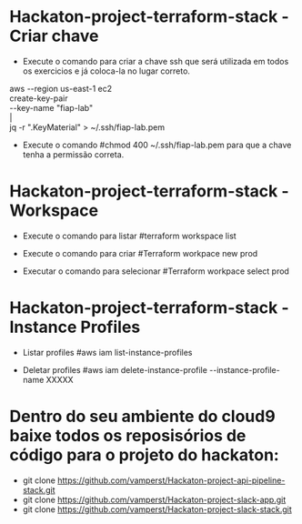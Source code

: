 # Hackaton-project-terraform-stack - Criar chave

- Execute o comando para criar a chave ssh que será utilizada em todos os exercicios e já coloca-la no lugar correto.

 aws --region us-east-1 ec2 \
 create-key-pair \
 --key-name "fiap-lab" \
 | \
 jq -r ".KeyMaterial" > ~/.ssh/fiap-lab.pem   

- Execute o comando
#chmod 400 ~/.ssh/fiap-lab.pem para que a chave tenha a permissão correta.

# Hackaton-project-terraform-stack - Workspace

- Execute o comando para listar
 #terraform workspace list

- Execute o comando para criar
 #Terraform workpace new prod
  
- Executar o comando para selecionar
 #Terraform workpace select prod

# Hackaton-project-terraform-stack - Instance Profiles

- Listar profiles
 #aws iam list-instance-profiles

- Deletar profiles
 #aws iam delete-instance-profile --instance-profile-name XXXXX



# Dentro do seu ambiente do cloud9 baixe todos os reposisórios de código para o projeto do hackaton:

   - git clone https://github.com/vamperst/Hackaton-project-api-pipeline-stack.git
   - git clone https://github.com/vamperst/Hackaton-project-slack-app.git
   - git clone https://github.com/vamperst/Hackaton-project-slack-stack.git

